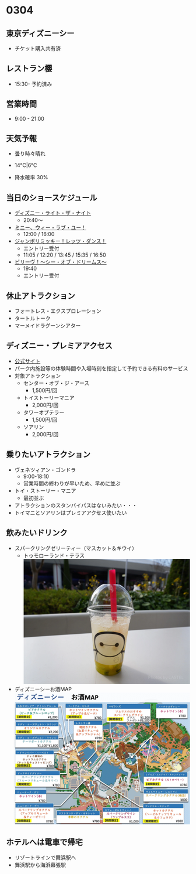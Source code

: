 # 0304

## 東京ディズニーシー

- チケット購入共有済

## レストラン櫻

- 15:30- 予約済み

## 営業時間

- 9:00 - 21:00

## 天気予報

- 曇り時々晴れ

- 14℃|6℃
- 降水確率 30%

## 当日のショースケジュール

- [ディズニー・ライト・ザ・ナイト](https://www.tokyodisneyresort.jp/tds/show/detail/930/)
  - 20:40～
- [ミニー、ウィー・ラブ・ユー！](https://www.tokyodisneyresort.jp/tds/show/detail/978/)
  - 12:00 / 16:00
- [ジャンボリミッキー！レッツ・ダンス！](https://www.tokyodisneyresort.jp/tds/show/detail/986/)
  - エントリー受付
  - 11:05 / 12:20 / 13:45 / 15:35 / 16:50
- [ビリーヴ！～シー・オブ・ドリームス～](https://www.tokyodisneyresort.jp/tds/show/detail/967/)
  - 19:40
  - エントリー受付

## 休止アトラクション

- フォートレス・エクスプロレーション
- タートルトーク
- マーメイドラグーンシアター

## ディズニー・プレミアアクセス

- [公式サイト](https://www.tokyodisneyresort.jp/tds/guide/disneypremieraccess.html)
- パーク内施設等の体験時間や入場時刻を指定して予約できる有料のサービス
- 対象アトラクション
  - センター・オブ・ジ・アース
    - 1,500円/回
  - トイストーリーマニア
    - 2,000円/回
  - タワーオブテラー
    - 1,500円/回
  - ソアリン
    - 2,000円/回

## 乗りたいアトラクション

- ヴェネツィアン・ゴンドラ
  - 9:00-18:10
  - 営業時間の終わりが早いため、早めに並ぶ
- トイ・ストーリー・マニア
  - 最初並ぶ
- アトラクションのスタンバイパスはないみたい・・・
- トイマニとソアリンはプレミアアクセス使いたい

## 飲みたいドリンク

- スパークリングゼリーティー（マスカット＆キウイ）
  - トゥモローランド・テラス
    ![image](./images/december-disneyland-congestion-report-sparkling-jelly-drink-muscat-kiwi-j1129031.webp)
- ディズニーシーお酒MAP
  ![image](./images/february-2023-disney-sea-alcohol-mapjpg-j1130294.webp)

## ホテルへは電車で帰宅

- リゾートラインで舞浜駅へ
- 舞浜駅から海浜幕張駅
